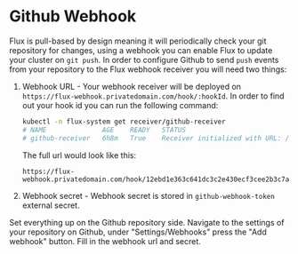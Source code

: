 # Github Webhook

Flux is pull-based by design meaning it will periodically check your git repository
for changes, using a webhook you can enable Flux to update your cluster on `git push`.
In order to configure Github to send `push` events from your repository to the Flux
webhook receiver you will need two things:

1. Webhook URL - Your webhook receiver will be deployed on
   `https://flux-webhook.privatedomain.com/hook/:hookId`. In order to find out your
   hook id you can run the following command:

    ```sh
    kubectl -n flux-system get receiver/github-receiver
    # NAME              AGE    READY   STATUS
    # github-receiver   6h8m   True    Receiver initialized with URL: /hook/12ebd1e363c641dc3c2e430ecf3cee2b3c7a5ac9e1234506f6f5f3ce1230e123
    ```

    The full url would look like this:

    ```text
    https://flux-webhook.privatedomain.com/hook/12ebd1e363c641dc3c2e430ecf3cee2b3c7a5ac9e1234506f6f5f3ce1230e123
    ```

2. Webhook secret - Webhook secret is stored in `github-webhook-token` external secret.

Set everything up on the Github repository side. Navigate to the settings of your
repository on Github, under "Settings/Webhooks" press the "Add webhook" button.
Fill in the webhook url and secret.
